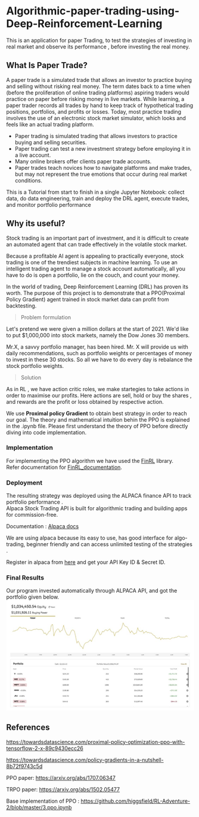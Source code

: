 # Algorithmic-paper-trading-using-Deep-Reinforcement-Learning

This is an application for paper Trading, to test the strategies of investing in real market and observe its performance , before investing the real money.

## What Is Paper Trade?
A paper trade is a simulated trade that allows an investor to practice buying and selling without risking real money. The term dates back to a time when (before the proliferation of online trading platforms) aspiring traders would practice on paper before risking money in live markets. While learning, a paper trader records all trades by hand to keep track of hypothetical trading positions, portfolios, and profits or losses. Today, most practice trading involves the use of an electronic stock market simulator, which looks and feels like an actual trading platform.

* Paper trading is simulated trading that allows investors to practice buying and selling securities.
* Paper trading can test a new investment strategy before employing it in a live account.
* Many online brokers offer clients paper trade accounts.
* Paper trades teach novices how to navigate platforms and make trades, but may not represent the true emotions that occur during real market conditions.

This is a Tutorial from start to finish in a single Jupyter Notebook: collect data, do data engineering, train and deploy the DRL agent, execute trades, and monitor portfolio performance

## Why its useful?

Stock trading is an important part of investment, and it is difficult to create an automated agent that can trade effectively in the volatile stock market.<br />

Because a profitable AI agent is appealing to practically everyone, stock trading is one of the trendiest subjects in machine learning. To use an intelligent trading agent to manage a stock account automatically, all you have to do is open a portfolio, lie on the couch, and count your money.<br />

In the world of trading, Deep Reinforcement Learning (DRL) has proven its worth. The purpose of this project is to demonstrate that a PPO(Proximal Policy Gradient) agent trained in stock market data can profit from backtesting.

> Problem formulation

Let's pretend we were given a million dollars at the start of 2021. We'd like to put $1,000,000 into stock markets, namely the Dow Jones 30 members.<br />

Mr.X, a savvy portfolio manager, has been hired. Mr. X will provide us with daily recommendations, such as portfolio weights or percentages of money to invest in these 30 stocks. So all we have to do every day is rebalance the stock portfolio weights.

> Solution

As in RL , we have action critic roles, we make startegies to take actions in order to maximise our profits. Here actions are sell, hold or buy the shares , and rewards are the profit or loss obtained by respective action.<br/>

We use **Proximal policy Gradient** to obtain best strategy in order to reach our goal. The theory and mathematical intuition behin the PPO is explained in the .ipynb file. Please first understand the theory of PPO before directly diving into code implementation.

### Implementation
For implementing the PPO algorithm we have used the [FinRL](http://finrl.org/) library.<br />
Refer documentation for [FinRL_documentation](https://finrl.readthedocs.io/en/latest/index.html). 
### Deployment
The resulting strategy was deployed using the ALPACA finance API to track portfolio performance .<br/>
Alpaca Stock Trading API is built for algorithmic trading and building apps for commission-free.

Documentation : [Alpaca docs](https://alpaca.markets/docs/)

We are using alpaca because its easy to use, has good interface for algo-trading, beginner friendly and can access unlimited testing of the strategies .

Register in alpaca from [here](https://alpaca.markets) and get your API Key ID & Secret ID.

### Final Results

Our program invested automatically through ALPACA API, and got the portfolio given below.
![This is an image](portfolio.JPG)


## References

https://towardsdatascience.com/proximal-policy-optimization-ppo-with-tensorflow-2-x-89c9430ecc26

https://towardsdatascience.com/policy-gradients-in-a-nutshell-8b72f9743c5d

PPO paper: https://arxiv.org/abs/1707.06347

TRPO paper: https://arxiv.org/abs/1502.05477

Base implementation of PPO : https://github.com/higgsfield/RL-Adventure-2/blob/master/3.ppo.ipynb
